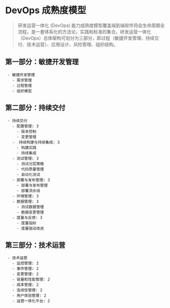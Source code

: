# DevOps 成熟度模型

> 研发运营一体化 (DevOps) 能力成熟度模型覆盖端到端软件将会生命周期全流程，是一套体系化的方法论，实践和标准的集合。研发运营一体化（DevOps）总体架构可划分为三部分，即过程（敏捷开发管理、持续交付、技术运营）、应用设计、风险管理、组织结构。

## 第一部分：敏捷开发管理

```maturity
 - 敏捷开发管理
   - 需求管理
   - 过程管理
   - 组织模型
```

## 第二部分：持续交付

```maturity
 - 持续交付
   - 配置管理: 3
     - 版本控制
     - 变更管理
   -  持续构建与持续集成: 3
     - 构建实践
     - 持续集成
   - 测试管理: 3
     - 测试分层策略
     - 代码质量管理
     - 自动化测试
   - 部署与发布管理: 3
     - 部署与发布管理
     - 部署流水线
   - 环境管理: 3
   - 数据管理: 3
     - 测试数据管理
     - 数据变更管理
   - 度量与反馈: 3
     - 度量指标
     - 度量驱动改进
```

## 第三部分：技术运营

```maturity
 - 技术运营
   - 监控管理: 2
   - 事件管理: 2
   - 变更管理: 2
   - 容量和性能管理: 2
   - 成本管理: 2
   - 连续性管理: 2
   - 用户体验管理: 2
   - 运营一体化平台: 2
```
